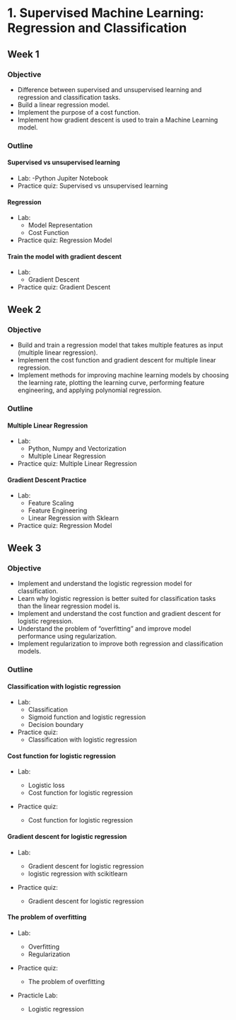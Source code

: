 # 1. Supervised Machine Learning: Regression and Classification

## Week 1
### Objective
- Difference between supervised and unsupervised learning and regression and classification tasks.
- Build a linear regression model.
- Implement the purpose of a cost function.
- Implement how gradient descent is used to train a Machine Learning model.

### Outline
#### Supervised vs unsupervised learning
  - Lab:
      -Python Jupiter Notebook
  - Practice quiz: Supervised vs unsupervised learning
#### Regression
  - Lab:
      - Model Representation
      - Cost Function
  - Practice quiz: Regression Model
#### Train the model with gradient descent
  - Lab:
      - Gradient Descent
  - Practice quiz: Gradient Descent


## Week 2
### Objective
- Build and train a regression model that takes multiple features as input (multiple linear regression).
- Implement the cost function and gradient descent for multiple linear regression.
- Implement methods for improving machine learning models by choosing the learning rate, plotting the learning curve, performing feature engineering, and applying polynomial regression.

### Outline
#### Multiple Linear Regression
  - Lab:
      - Python, Numpy and Vectorization
      - Multiple Linear Regression
  - Practice quiz: Multiple Linear Regression
#### Gradient Descent Practice
  - Lab:
      - Feature Scaling
      - Feature Engineering
      - Linear Regression with Sklearn
  - Practice quiz: Regression Model 
  
  
## Week 3
### Objective
- Implement and understand the logistic regression model for classification.
- Learn why logistic regression is better suited for classification tasks than the linear regression model is.
- Implement and understand the cost function and gradient descent for logistic regression.
- Understand the problem of “overfitting” and improve model performance using regularization.
- Implement regularization to improve both regression and classification models.

### Outline
#### Classification with logistic regression 
  - Lab:
      - Classification
      - Sigmoid function and logistic regression 
      - Decision boundary
  - Practice quiz: 
      - Classification with logistic regression 
      
#### Cost function for logistic regression
  - Lab:
      - Logistic loss
      - Cost function for logistic regression
      
  - Practice quiz: 
      - Cost function for logistic regression

#### Gradient descent for logistic regression
  - Lab:
      - Gradient descent for logistic regression
      - logistic regression with scikitlearn
      
  - Practice quiz: 
      - Gradient descent for logistic regression
      
#### The problem of overfitting
  - Lab:
      - Overfitting
      - Regularization
      
  - Practice quiz: 
      - The problem of overfitting
  - Practicle Lab:
      - Logistic regression



